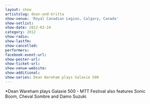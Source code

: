```yaml
---
layout: show
artistslug: dean-and-britta
show-venue: 'Royal Canadian Legion, Calgary, Canada'
show-setlist: 
show-date: 2012-03-24
category: 2012
show-radio: 
show-lastfm: 
show-cancelled: 
performers: 
facebook-event-url: 
show-poster-url: 
show-ticket-url: 
show-venue-website: 
show-additional:
show-series: Dean Wareham plays Galaxie 500
---
```


*Dean Wareham plays Galaxie 500 - MTT Festival also features Sonic Boom, Cheval Sombre and Damo Suzuki